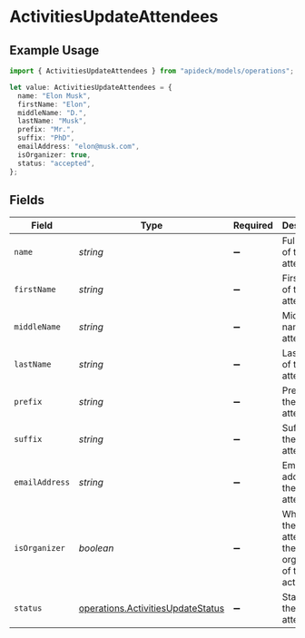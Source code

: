 # ActivitiesUpdateAttendees

## Example Usage

```typescript
import { ActivitiesUpdateAttendees } from "apideck/models/operations";

let value: ActivitiesUpdateAttendees = {
  name: "Elon Musk",
  firstName: "Elon",
  middleName: "D.",
  lastName: "Musk",
  prefix: "Mr.",
  suffix: "PhD",
  emailAddress: "elon@musk.com",
  isOrganizer: true,
  status: "accepted",
};
```

## Fields

| Field                                                                                  | Type                                                                                   | Required                                                                               | Description                                                                            | Example                                                                                |
| -------------------------------------------------------------------------------------- | -------------------------------------------------------------------------------------- | -------------------------------------------------------------------------------------- | -------------------------------------------------------------------------------------- | -------------------------------------------------------------------------------------- |
| `name`                                                                                 | *string*                                                                               | :heavy_minus_sign:                                                                     | Full name of the attendee                                                              | Elon Musk                                                                              |
| `firstName`                                                                            | *string*                                                                               | :heavy_minus_sign:                                                                     | First name of the attendee                                                             | Elon                                                                                   |
| `middleName`                                                                           | *string*                                                                               | :heavy_minus_sign:                                                                     | Middle name of the attendee                                                            | D.                                                                                     |
| `lastName`                                                                             | *string*                                                                               | :heavy_minus_sign:                                                                     | Last name of the attendee                                                              | Musk                                                                                   |
| `prefix`                                                                               | *string*                                                                               | :heavy_minus_sign:                                                                     | Prefix of the attendee                                                                 | Mr.                                                                                    |
| `suffix`                                                                               | *string*                                                                               | :heavy_minus_sign:                                                                     | Suffix of the attendee                                                                 | PhD                                                                                    |
| `emailAddress`                                                                         | *string*                                                                               | :heavy_minus_sign:                                                                     | Email address of the attendee                                                          | elon@musk.com                                                                          |
| `isOrganizer`                                                                          | *boolean*                                                                              | :heavy_minus_sign:                                                                     | Whether the attendee is the organizer of the activity                                  | true                                                                                   |
| `status`                                                                               | [operations.ActivitiesUpdateStatus](../../models/operations/activitiesupdatestatus.md) | :heavy_minus_sign:                                                                     | Status of the attendee                                                                 | accepted                                                                               |